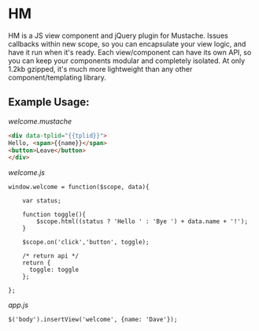 # HM
HM is a JS view component and jQuery plugin for Mustache. Issues callbacks within new scope, so you can encapsulate your view logic, and have it run when it's ready. Each view/component can have its own API, so you can keep your components modular and completely isolated. At only 1.2kb gzipped, it's much more lightweight than any other component/templating library.

## Example Usage:

*welcome.mustache*
```HTML
<div data-tplid="{{tplid}}">
Hello, <span>{{name}}</span>
<button>Leave</button>
</div>
```
*welcome.js*
```JS
window.welcome = function($scope, data){

    var status;
    
    function toggle(){
        $scope.html((status ? 'Hello ' : 'Bye ') + data.name + '!');
    }
    
    $scope.on('click','button', toggle);
    
    /* return api */
    return {
      toggle: toggle
    };
   
};
```
*app.js*
```JS
$('body').insertView('welcome', {name: 'Dave'});
```


